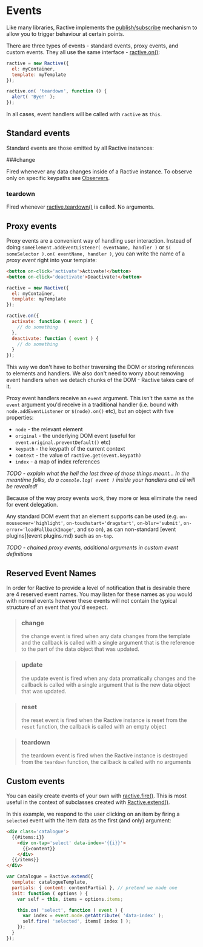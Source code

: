 # Events

Like many libraries, Ractive implements the [publish/subscribe](http://addyosmani.com/blog/understanding-the-publishsubscribe-pattern-for-greater-javascript-scalability/) mechanism to allow you to trigger behaviour at certain points.

There are three types of events - standard events, proxy events, and custom events. They all use the same interface - [ractive.on()](ractive.on().md):

```js
ractive = new Ractive({
  el: myContainer,
  template: myTemplate
});

ractive.on( 'teardown', function () {
  alert( 'Bye!' );
});
```

In all cases, event handlers will be called with `ractive` as `this`.

## Standard events

Standard events are those emitted by all Ractive instances:

###change

Fired whenever any data changes inside of a Ractive instance. To observe only on specific keypaths see [Observers](Observers.md).

### teardown

Fired whenever [ractive.teardown()](ractive.teardown().md) is called. No arguments.


## Proxy events

Proxy events are a convenient way of handling user interaction. Instead of doing `someElement.addEventListener( eventName, handler )` or `$( someSelector ).on( eventName, handler )`, you can write the name of a *proxy event* right into your template:

```html
<button on-click='activate'>Activate!</button>
<button on-click='deactivate'>Deactivate!</button>
```

```js
ractive = new Ractive({
  el: myContainer,
  template: myTemplate
});

ractive.on({
  activate: function ( event ) {
    // do something
  },
  deactivate: function ( event ) {
    // do something
  }
});
```

This way we don't have to bother traversing the DOM or storing references to elements and handlers. We also don't need to worry about removing event handlers when we detach chunks of the DOM - Ractive takes care of it.

Proxy event handlers receive an `event` argument. This isn't the same as the `event` argument you'd receive in a traditional handler (i.e. bound with `node.addEventListener` or `$(node).on()` etc), but an object with five properties:

* `node` - the relevant element
* `original` - the underlying DOM event (useful for `event.original.preventDefault()` etc)
* `keypath` - the keypath of the current context
* `context` - the value of `ractive.get(event.keypath)`
* `index` - a map of index references

*TODO - explain what the hell the last three of those things meant... In the meantime folks, do a `console.log( event )` inside your handlers and all will be revealed!*

Because of the way proxy events work, they more or less eliminate the need for event delegation.

Any standard DOM event that an element supports can be used (e.g. `on-mouseover='highlight'`, `on-touchstart='dragstart'`, `on-blur='submit'`, `on-error='loadFallbackImage'`, and so on), as can non-standard [event plugins](event plugins.md) such as `on-tap`.

*TODO - chained proxy events, additional arguments in custom event definitions*

## Reserved Event Names

In order for Ractive to provide a level of notification that is desirable there are 4 reserved event names.
You may listen for these names as you would with normal events however these events will not contain the typical structure of an event that you'd exepect.

> ### change
> the change event is fired when any data changes from the template and the callback is called with a single argument that is the reference to the part of the data object that was updated.

> ### update
> the update event is fired when any data promatically changes and the callback is called with a single argument that is the new data object that was updated.

> ### reset
> the reset event is fired when the Ractive instance is reset from the `reset` function, the callback is called with an empty object

> ### teardown
> the teardown event is fired when the Ractive instance is destroyed from the `teardown` function, the callback is called with no arguments

## Custom events

You can easily create events of your own with [ractive.fire()](ractive.fire().md). This is most useful in the context of subclasses created with [Ractive.extend()](Ractive.extend().md).

In this example, we respond to the user clicking on an item by firing a `selected` event with the item data as the first (and only) argument:

```html
<div class='catalogue'>
  {{#items:i}}
    <div on-tap='select' data-index='{{i}}'>
      {{>content}}
    </div>
  {{/items}}
</div>
```

```js
var Catalogue = Ractive.extend({
  template: catalogueTemplate,
  partials: { content: contentPartial }, // pretend we made one
  init: function ( options ) {
    var self = this, items = options.items;

    this.on( 'select', function ( event ) {
      var index = event.node.getAttribute( 'data-index' );
      self.fire( 'selected', items[ index ] );
    });
  }
});
```

